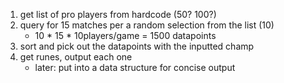 1. get list of pro players from hardcode (50? 100?)
2. query for 15 matches per a random selection from the list (10)
    - 10 * 15 * 10players/game = 1500 datapoints
3. sort and pick out the datapoints with the inputted champ
4. get runes, output each one
    - later: put into a data structure for concise output
